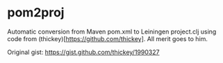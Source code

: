 pom2proj
========

Automatic conversion from Maven pom.xml to Leiningen project.clj using code from (thickey)[https://github.com/thickey]. All merit goes to him.

Original gist: https://gist.github.com/thickey/1990327

